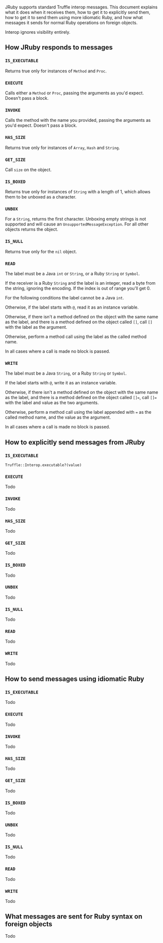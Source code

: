 JRuby supports standard Truffle interop messages. This document explains what it does when it receives them, how to get it to explicitly send them, how to get it to send them using more idiomatic Ruby, and how what messages it sends for normal Ruby operations on foreign objects.

Interop ignores visibility entirely.

## How JRuby responds to messages

### `IS_EXECUTABLE`

Returns true only for instances of `Method` and `Proc`.

### `EXECUTE`

Calls either a `Method` or `Proc`, passing the arguments as you'd expect. Doesn't pass a block.

### `INVOKE`

Calls the method with the name you provided, passing the arguments as you'd expect. Doesn't pass a block.

### `HAS_SIZE`

Returns true only for instances of `Array`, `Hash` and `String`.

### `GET_SIZE`

Call `size` on the object.

### `IS_BOXED`

Returns true only for instances of `String` with a length of 1, which allows them to be unboxed as a character.

### `UNBOX`

For a `String`, returns the first character. Unboxing empty strings is not supported and will cause an `UnsupportedMessageException`. For all other objects returns the object.

### `IS_NULL`

Returns true only for the `nil` object.

### `READ`

The label must be a Java `int` or `String`, or a Ruby `String` or `Symbol`.

If the receiver is a Ruby `String` and the label is an integer, read a byte from the string, ignoring the encoding. If the index is out of range you'll get 0.

For the following conditions the label cannot be a Java `int`.

Otherwise, if the label starts with `@`, read it as an instance variable.

Otherwise, if there isn't a method defined on the object with the same name as the label, and there is a method defined on the object called `[]`, call `[]` with the label as the argument.

Otherwise, perform a method call using the label as the called method name.

In all cases where a call is made no block is passed.

### `WRITE`

The label must be a Java `String`, or a Ruby `String` or `Symbol`.

If the label starts with `@`, write it as an instance variable.

Otherwise, if there isn't a method defined on the object with the same name as the label, and there is a method defined on the object called `[]=`, call `[]=` with the label and value as the two arguments.

Otherwise, perform a method call using the label appended with `=` as the called method name, and the value as the argument.

In all cases where a call is made no block is passed.

## How to explicitly send messages from JRuby

### `IS_EXECUTABLE`

`Truffle::Interop.executable?(value)`

### `EXECUTE`

Todo

### `INVOKE`

Todo

### `HAS_SIZE`

Todo

### `GET_SIZE`

Todo

### `IS_BOXED`

Todo

### `UNBOX`

Todo

### `IS_NULL`

Todo

### `READ`

Todo

### `WRITE`

Todo

## How to send messages using idiomatic Ruby

### `IS_EXECUTABLE`

Todo

### `EXECUTE`

Todo

### `INVOKE`

Todo

### `HAS_SIZE`

Todo

### `GET_SIZE`

Todo

### `IS_BOXED`

Todo

### `UNBOX`

Todo

### `IS_NULL`

Todo

### `READ`

Todo

### `WRITE`

Todo

## What messages are sent for Ruby syntax on foreign objects

Todo
